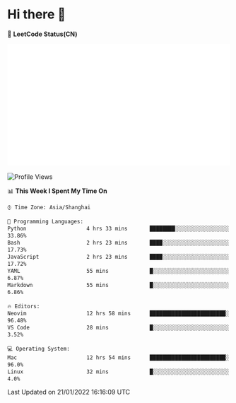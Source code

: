 # Hi there 👋

📝 **LeetCode Status(CN)**

![wsmbsbbz's LeetCode status](https://github.com/wsmbsbbz/wsmbsbbz/blob/main/status.svg)

<!--
**wsmbsbbz/wsmbsbbz** is a ✨ _special_ ✨ repository because its `README.md` (this file) appears on your GitHub profile.

Here are some ideas to get you started:

- 🔭 I’m currently working on ...
- 🌱 I’m currently learning ...
- 👯 I’m looking to collaborate on ...
- 🤔 I’m looking for help with ...
- 💬 Ask me about ...
- 📫 How to reach me: ...
- 😄 Pronouns: ...
- ⚡ Fun fact: ...
-->
<!--START_SECTION:waka-->
![Profile Views](http://img.shields.io/badge/Profile%20Views-20-blue)

📊 **This Week I Spent My Time On** 

```text
⌚︎ Time Zone: Asia/Shanghai

💬 Programming Languages: 
Python                   4 hrs 33 mins       ████████░░░░░░░░░░░░░░░░░   33.86% 
Bash                     2 hrs 23 mins       ████░░░░░░░░░░░░░░░░░░░░░   17.73% 
JavaScript               2 hrs 23 mins       ████░░░░░░░░░░░░░░░░░░░░░   17.72% 
YAML                     55 mins             █░░░░░░░░░░░░░░░░░░░░░░░░   6.87% 
Markdown                 55 mins             █░░░░░░░░░░░░░░░░░░░░░░░░   6.86%

🔥 Editors: 
Neovim                   12 hrs 58 mins      ████████████████████████░   96.48% 
VS Code                  28 mins             █░░░░░░░░░░░░░░░░░░░░░░░░   3.52%

💻 Operating System: 
Mac                      12 hrs 54 mins      ████████████████████████░   96.0% 
Linux                    32 mins             █░░░░░░░░░░░░░░░░░░░░░░░░   4.0%

```


 Last Updated on 21/01/2022 16:16:09 UTC
<!--END_SECTION:waka-->
